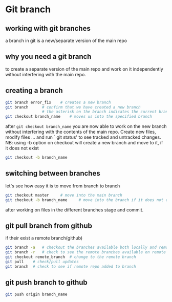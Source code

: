# Git branch
## working with git branches
a branch in git is a new/separate version of the main repo

## why you need a git branch
to create a separate version of the main repo and work on it independently without interfering with the main repo.

## creating a branch
```bash
git branch error_fix    # creates a new branch
git branch      # confirm that we have created a new branch
                # the asterisk on the branch indicates the current branch you are in.
git checkout branch_name    # moves us into the specified branch
```
after `git checkout branch_name` you are now able to work on the new branch without interfering with the contents of the main repo. Create new files, modify files ... and run ` git status' to see tracked and untracked changes.
NB: using -b option on checkout will create a new branch and move to it, if it does not exist
```bash
git checkout -b branch_name
```

## switching between branches
let's see how easy it is to move from branch to branch
```bash
git checkout master     # move into the main branch
git checkout -b branch_name     # move into the branch if it does not exist create and move into it
```
after working on files in the different branches stage and commit.

## git pull branch from github
if their exist a remote branch(github) 
```bash
git branch -a   # checkout the branches available both locally and remote
git branch -r   # check to see the remote branches available on remote repo
git checkout remote_branch  # change to the remote branch 
git pull    # check/pull updates
git branch  # check to see if remote repo added to branch
```

## git push branch to github
```bash
git push origin branch_name
